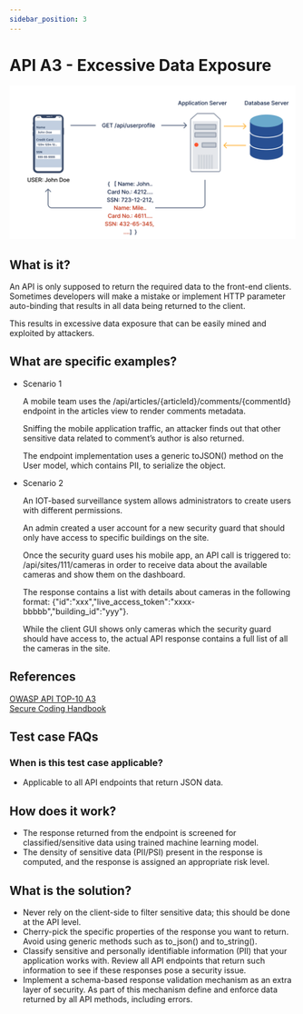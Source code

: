 ```yaml
---
sidebar_position: 3
---
```


# API A3 - Excessive Data Exposure
![DATA-EXPOSURE](../assets/API-Top-10/A3-Excessive-Data-Exposure.svg)

## What is it?
An API is only supposed to return the required data to the front-end clients. Sometimes developers will make a mistake or implement HTTP parameter auto-binding that results in all data being returned to the client. 

This results in excessive data exposure that can be easily mined and exploited by attackers.

## What are specific examples?
    
- Scenario 1

    A mobile team uses the /api/articles/{articleId}/comments/{commentId} endpoint in the articles view to render comments metadata.

    Sniffing the mobile application traffic, an attacker finds out that other sensitive data related to comment’s author is also returned.
    
    The endpoint implementation uses a generic toJSON() method on the User model, which contains PII, to serialize the object.

- Scenario 2
    
    An IOT-based surveillance system allows administrators to create users with different permissions.
    
    An admin created a user account for a new security guard that should only have access to specific buildings on the site. 
    
    Once the security guard uses his mobile app, an API call is triggered to: /api/sites/111/cameras in order to receive data about the available cameras and show them on the dashboard.
    
    The response contains a list with details about cameras in the following format: {"id":"xxx","live_access_token":"xxxx-bbbbb","building_id":"yyy"}. 
    
    While the client GUI shows only cameras which the security guard should have access to, the actual API response contains a full list of all the cameras in the site.

## References
[OWASP API TOP-10 A3](https://owasp.org/www-project-api-security/)  
[Secure Coding Handbook](https://vladtoie.gitbook.io/secure-coding/api/excessive-data-exposure)

## Test case FAQs

### When is this test case applicable?
* Applicable to all API endpoints that return JSON data.

## How does it work?
- The response returned from the endpoint is screened for classified/sensitive data using trained machine learning model.
- The density of sensitive data (PII/PSI) present in the response is computed, and the response is assigned an appropriate risk level.

## What is the solution?
- Never rely on the client-side to filter sensitive data; this should be done at the API level.
- Cherry-pick the specific properties of the response you want to return. Avoid using generic methods such as to_json() and to_string().
- Classify sensitive and personally identifiable information (PII) that your application works with. Review all API endpoints that return such information to see if these responses pose a security issue.
- Implement a schema-based response validation mechanism as an extra layer of security. As part of this mechanism define and enforce data returned by all API methods, including errors.


